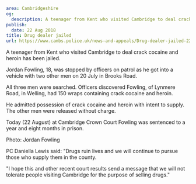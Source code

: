 ```yaml
area: Cambridgeshire
og:
  description: A teenager from Kent who visited Cambridge to deal crack cocaine and heroin has been jailed.
publish:
  date: 22 Aug 2018
title: Drug dealer jailed
url: https://www.cambs.police.uk/news-and-appeals/Drug-dealer-jailed-22082018
```

A teenager from Kent who visited Cambridge to deal crack cocaine and heroin has been jailed.

Jordan Fowling, 18, was stopped by officers on patrol as he got into a vehicle with two other men on 20 July in Brooks Road.

All three men were searched. Officers discovered Fowling, of Lynmere Road, in Welling, had 150 wraps containing crack cocaine and heroin.

He admitted possession of crack cocaine and heroin with intent to supply. The other men were released without charge.

Today (22 August) at Cambridge Crown Court Fowling was sentenced to a year and eight months in prison.

Photo: Jordan Fowling

PC Daniella Lewis said: "Drugs ruin lives and we will continue to pursue those who supply them in the county.

"I hope this and other recent court results send a message that we will not tolerate people visiting Cambridge for the purpose of selling drugs."
